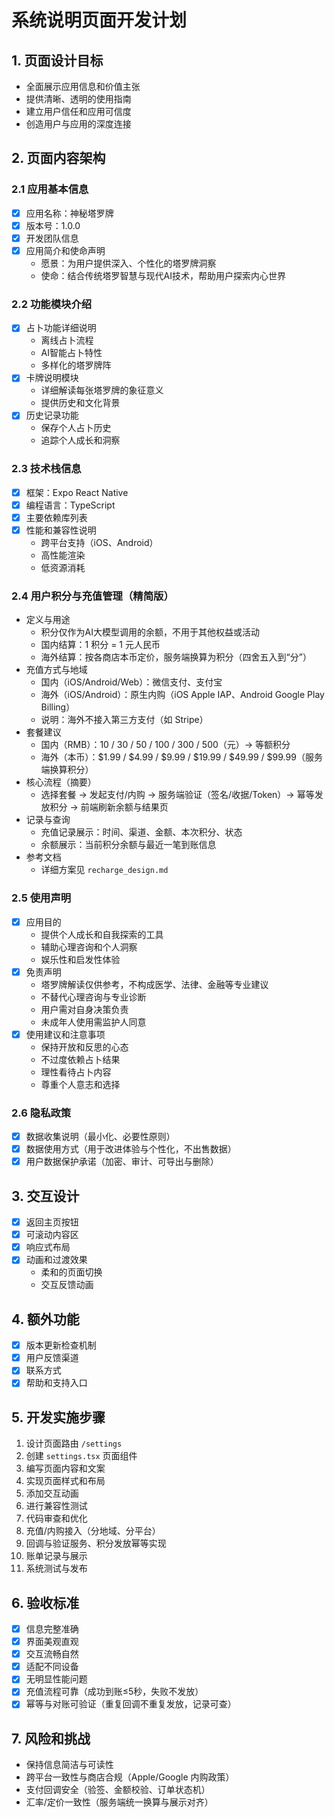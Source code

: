 # 系统说明页面开发计划

## 1. 页面设计目标
- 全面展示应用信息和价值主张
- 提供清晰、透明的使用指南
- 建立用户信任和应用可信度
- 创造用户与应用的深度连接

## 2. 页面内容架构

### 2.1 应用基本信息
- [x] 应用名称：神秘塔罗牌
- [x] 版本号：1.0.0
- [x] 开发团队信息
- [x] 应用简介和使命声明
  - 愿景：为用户提供深入、个性化的塔罗牌洞察
  - 使命：结合传统塔罗智慧与现代AI技术，帮助用户探索内心世界

### 2.2 功能模块介绍
- [x] 占卜功能详细说明
  - 离线占卜流程
  - AI智能占卜特性
  - 多样化的塔罗牌阵
- [x] 卡牌说明模块
  - 详细解读每张塔罗牌的象征意义
  - 提供历史和文化背景
- [x] 历史记录功能
  - 保存个人占卜历史
  - 追踪个人成长和洞察

### 2.3 技术栈信息
- [x] 框架：Expo React Native
- [x] 编程语言：TypeScript
- [x] 主要依赖库列表
- [x] 性能和兼容性说明
  - 跨平台支持（iOS、Android）
  - 高性能渲染
  - 低资源消耗

### 2.4 用户积分与充值管理（精简版）
- 定义与用途
  - 积分仅作为AI大模型调用的余额，不用于其他权益或活动
  - 国内结算：1 积分 = 1 元人民币
  - 海外结算：按各商店本币定价，服务端换算为积分（四舍五入到“分”）
- 充值方式与地域
  - 国内（iOS/Android/Web）：微信支付、支付宝
  - 海外（iOS/Android）：原生内购（iOS Apple IAP、Android Google Play Billing）
  - 说明：海外不接入第三方支付（如 Stripe）
- 套餐建议
  - 国内（RMB）：10 / 30 / 50 / 100 / 300 / 500（元）→ 等额积分
  - 海外（本币）：$1.99 / $4.99 / $9.99 / $19.99 / $49.99 / $99.99（服务端换算积分）
- 核心流程（摘要）
  - 选择套餐 → 发起支付/内购 → 服务端验证（签名/收据/Token）→ 幂等发放积分 → 前端刷新余额与结果页
- 记录与查询
  - 充值记录展示：时间、渠道、金额、本次积分、状态
  - 余额展示：当前积分余额与最近一笔到账信息
- 参考文档
  - 详细方案见 `recharge_design.md`

### 2.5 使用声明
- [x] 应用目的
  - 提供个人成长和自我探索的工具
  - 辅助心理咨询和个人洞察
  - 娱乐性和启发性体验
- [x] 免责声明
  - 塔罗牌解读仅供参考，不构成医学、法律、金融等专业建议
  - 不替代心理咨询与专业诊断
  - 用户需对自身决策负责
  - 未成年人使用需监护人同意
- [x] 使用建议和注意事项
  - 保持开放和反思的心态
  - 不过度依赖占卜结果
  - 理性看待占卜内容
  - 尊重个人意志和选择

### 2.6 隐私政策
- [x] 数据收集说明（最小化、必要性原则）
- [x] 数据使用方式（用于改进体验与个性化，不出售数据）
- [x] 用户数据保护承诺（加密、审计、可导出与删除）

## 3. 交互设计
- [x] 返回主页按钮
- [x] 可滚动内容区
- [x] 响应式布局
- [x] 动画和过渡效果
  - 柔和的页面切换
  - 交互反馈动画

## 4. 额外功能
- [x] 版本更新检查机制
- [x] 用户反馈渠道
- [x] 联系方式
- [x] 帮助和支持入口

## 5. 开发实施步骤
1. 设计页面路由 `/settings`
2. 创建 `settings.tsx` 页面组件
3. 编写页面内容和文案
4. 实现页面样式和布局
5. 添加交互动画
6. 进行兼容性测试
7. 代码审查和优化
8. 充值/内购接入（分地域、分平台）
9. 回调与验证服务、积分发放幂等实现
10. 账单记录与展示
11. 系统测试与发布

## 6. 验收标准
- [x] 信息完整准确
- [x] 界面美观直观
- [x] 交互流畅自然
- [x] 适配不同设备
- [x] 无明显性能问题
- [x] 充值流程可靠（成功到账≤5秒，失败不发放）
- [x] 幂等与对账可验证（重复回调不重复发放，记录可查）

## 7. 风险和挑战
- 保持信息简洁与可读性
- 跨平台一致性与商店合规（Apple/Google 内购政策）
- 支付回调安全（验签、金额校验、订单状态机）
- 汇率/定价一致性（服务端统一换算与展示对齐）